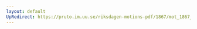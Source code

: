 ```yaml
---
layout: default
UpRedirect: https://pruto.im.uu.se/riksdagen-motions-pdf/1867/mot_1867__ak__185/mot_1867__ak__185-002.pdf
---
```

